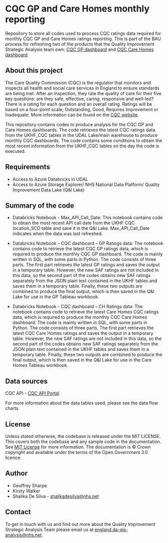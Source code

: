 # CQC GP and Care Homes monthly reporting
Repository to store all codes used to process CQC ratings data required for monthly CQC GP and Care Homes ratings reporting. This is part of the BAU process for refreshing two of the products that the Quality Improvement Strategic Analysis team own: [CQC GP dashboard](https://future.nhs.uk/Quality/view?objectID=33056464) and [CQC Care Homes dashboard](https://future.nhs.uk/Quality/view?objectID=33114832).


## About this project
The Care Quality Commission (CQC) is the regulator that monitors and inspects all health and social care services in England to ensure standards are being met. 
After an inspection, they rate the quality of care for their five key questions: are they safe, effective, caring, responsive and well-led? There is a rating for each question and an overall rating. Ratings will be based on a four-point scale; Outstanding, Good, Requires Improvement or Inadequate. More information can be found on the [CQC website](https://www.cqc.org.uk/about-us/how-we-do-our-job/inspection-reports).

This repository contains codes to produce analysis for the CQC GP and Care Homes dashboards. 
The code retrieves the latest CQC ratings data from the UKHF_CQC tables in the UDAL Lake/main warehouse to produce monthly CQC dashboards. The code contains some conditions to obtain the most recent information from the UKHF_CQC tables on the day the code is executed. 

## Requirements
-  Access to Azure Databricks in UDAL
-  Access to Azure Storage Explorer/ NHS National Data Platform/ Quality Improvement Data Lake (Q&I Lake)

## Summary of the code	
-	Databricks Notebook - Max_API_Call_Date: 
This notebook contains code to obtain the most recent API call date from the UKHF CQC location_SCD table and save it in the Q&I Lake. Max_API_Call_Date indicates when the data was last refreshed. 

-	Databricks Notebook – CQC dashboard – GP Ratings data:
The notebook contains code to retrieve the latest CQC GP ratings data, which is required to produce the monthly CQC GP dashboard. 
The code is mainly written in SQL, with some parts in Python. The code consists of three parts. The first part retrieves the latest GP ratings and saves the output in a temporary table. 
However, the new SAF ratings are not included in this data, so the second part of the codes obtains new SAF ratings separately from the JSON plain text contained in the UKHF tables and saves them in a temporary table. 
Finally, these two outputs are combined to produce the final output, which is then saved in the Q&I Lake for use in the GP Tableau workbook.

-	Databricks Notebook - CQC dashboard – CH Ratings data:
The notebook contains code to retrieve the latest Care Homes CQC ratings data, which is required to produce the monthly CQC Care Homes dashboard. 
The code is mainly written in SQL, with some parts in Python. The code consists of three parts. The first part retrieves the latest CQC Care Homes ratings and saves the output in a temporary table. 
However, the new SAF ratings are not included in this data, so the second part of the codes obtains new SAF ratings separately from the JSON plain text contained in the UKHF tables and saves them in a temporary table. 
Finally, these two outputs are combined to produce the final output, which is then saved in the Q&I Lake for use in the Care Homes Tableau workbook.

## Data sources
CQC API - [CQC API Portal](https://anypoint.mulesoft.com/exchange/portals/care-quality-commission-5/4d36bd23-127d-4acf-8903-ba292ea615d4/cqc-syndication-1/minor/1.0/pages/home/)

For more information about the data tables used, please see the data flow charts.

## License
Unless stated otherwise, the codebase is released under the MIT LICENSE. This covers both the codebase and any sample code in the documentation.
See [MIT License](LICENSE.md) for more information.
The documentation is © Crown copyright and available under the terms of the Open Government 3.0 licence.

## Author
- Geoffrey Sharpe
- Kirsty Walker
- Shalika De Silva - shalikadesilva@nhs.net

## Contact
To get in touch with us and find out more about the Quality Improvement Strategic Analysis Team please email us at england.da-qis-analysis@nhs.net. 

